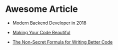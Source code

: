 # Awesome Article

- [Modern Backend Developer in 2018](https://medium.com/tech-tajawal/modern-backend-developer-in-2018-6b3f7b5f8b9)

- [Making Your Code Beautiful](https://hackernoon.com/presenting-your-code-beautifully-fdbab9e6fb68)

- [The Non-Secret Formula for Writing Better Code](https://hackernoon.com/the-non-secret-formula-for-writing-better-code-e41d1ff38682)
